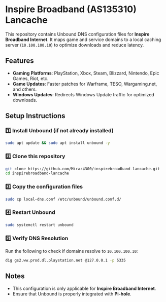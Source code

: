 # Inspire Broadband (AS135310) Lancache

This repository contains Unbound DNS configuration files for **Inspire Broadband Internet**. It maps game and service domains to a local caching server (`10.100.100.10`) to optimize downloads and reduce latency.

## Features
- **Gaming Platforms**: PlayStation, Xbox, Steam, Blizzard, Nintendo, Epic Games, Riot, etc.
- **Game Updates**: Faster patches for Warframe, TESO, Wargaming.net, and others.
- **Windows Updates**: Redirects Windows Update traffic for optimized downloads.

## Setup Instructions

### 1️⃣ Install Unbound (if not already installed)
```bash
sudo apt update && sudo apt install unbound -y
```

### 2️⃣ Clone this repository
```bash
git clone https://github.com/Miraz4300/inspirebroadband-lancache.git
cd inspirebroadband-lancache
```

### 3️⃣ Copy the configuration files
```bash
sudo cp local-dns.conf /etc/unbound/unbound.conf.d/
```

### 4️⃣ Restart Unbound
```bash
sudo systemctl restart unbound
```

### 5️⃣ Verify DNS Resolution
Run the following to check if domains resolve to `10.100.100.10`:
```bash
dig gs2.ww.prod.dl.playstation.net @127.0.0.1 -p 5335
```

## Notes
- This configuration is only applicable for **Inspire Broadband Internet**.
- Ensure that Unbound is properly integrated with **Pi-hole**.
